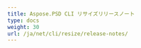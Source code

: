 ```yaml
---
title: Aspose.PSD CLI リサイズリリースノート
type: docs
weight: 30
url: /ja/net/cli/resize/release-notes/
---
```

